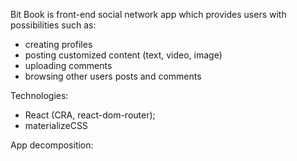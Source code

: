 Bit Book is front-end social network app which provides users with possibilities such as:
- creating profiles
- posting customized content (text, video, image)
- uploading comments
- browsing other users posts and comments

Technologies:
- React (CRA, react-dom-router);
- materializeCSS


App decomposition:

<App>
    <Header />
    <LoginRegisterPage />
    <MyProfilePage />
    <PeoplePage />
    <ProfilePage />
    <FeedPage />
    <SinglePostPage />
    <Footer />
</App>

<LoginRegisterPage>
    <AboutLoginRegister />
    <LoginRegisterForm />
</LoginRegisterPage>

<MyProfilePage>
    <ProfileDetails>
        <NumberOfPosts />
        <NumberOfComments />
    </ProfileDetails>
    <UpdateProfileForm />
</MyProfilePage>

<PeoplePage>
    <PeopleList>
        <SearchForm />
        <PeopleItem />
    </PeopleList>
</PeoplePage>

<ProfilePage>
    <ProfileDetails>
        <NumberOfPosts />
        <NumberOfComments />
    </ProfileDetails>
</ProfilePage>

<FeedPage>
    <ListOfPosts>
        <SinglePost>
            <VideoPost />
            <TextPost />
            <ImagePost />
        </SinglePost>
    </ListOfPosts>
    <OptionsSidebar>
        <FilterForm />
        <NewPostButtons />
    </OptionsSidebar>
    <NewPost>
        <NewPostTextForm />
        <NewPostVideoForm />
        <NewPostImageForm />
    </NewPost>
</FeedPage>

<SinglePostPage>
    <PostDetails>
        <Post />
        <AddCommentForm />
        <ListOfComments>
            <CommentItem />
        </ListOfComments>
    </PostDetails>
</SinglePostPage>

